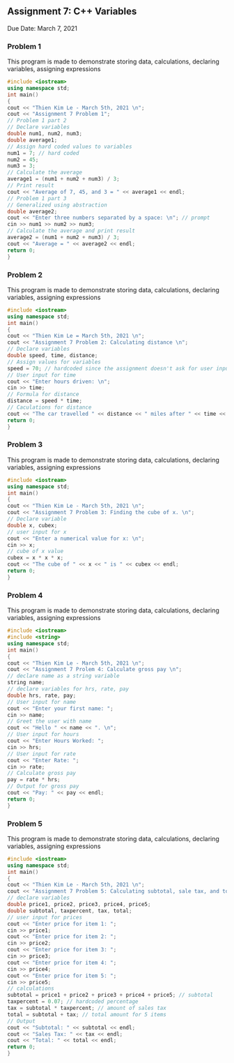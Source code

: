 ## Assignment 7: C++ Variables
Due Date: March 7, 2021

### Problem 1
This program is made to demonstrate storing data, calculations, declaring variables, assigning expressions

```C++ 
#include <iostream>
using namespace std;
int main()
{
cout << "Thien Kim Le - March 5th, 2021 \n";
cout << "Assignment 7 Problem 1";
// Problem 1 part 2
// Declare variables
double num1, num2, num3;
double average1;
// Assign hard coded values to variables
num1 = 7; // hard coded
num2 = 45;
num3 = 3;
// Calculate the average
average1 = (num1 + num2 + num3) / 3;
// Print result
cout << "Average of 7, 45, and 3 = " << average1 << endl;
// Problem 1 part 3
// Generalized using abstraction
double average2;
cout << "Enter three numbers separated by a space: \n"; // prompt
cin >> num1 >> num2 >> num3;
// Calculate the average and print result
average2 = (num1 + num2 + num3) / 3;
cout << "Average = " << average2 << endl;
return 0;
}
```

### Problem 2
This program is made to demonstrate storing data, calculations, declaring variables, assigning expressions

```C++
#include <iostream>
using namespace std;
int main()
{
cout << "Thien Kim Le = March 5th, 2021 \n";
cout << "Assignment 7 Problem 2: Calculating distance \n";
// Declare variables
double speed, time, distance;
// Assign values for variables
speed = 70; // hardcoded since the assignment doesn't ask for user input for speed. 
// User input for time
cout << "Enter hours driven: \n";
cin >> time;
// Formula for distance
distance = speed * time;
// Caculations for distance
cout << "The car travelled " << distance << " miles after " << time << " hours." << endl;
return 0;
}
```

### Problem 3
This program is made to demonstrate storing data, calculations, declaring variables, assigning expressions

```C++
#include <iostream>
using namespace std;
int main()
{
cout << "Thien Kim Le - March 5th, 2021 \n";
cout << "Assignment 7 Problem 3: Finding the cube of x. \n";
// Declare variable
double x, cubex;
// user input for x
cout << "Enter a numerical value for x: \n";
cin >> x;
// cube of x value
cubex = x * x * x;
cout << "The cube of " << x << " is " << cubex << endl;
return 0;
}
```

### Problem 4
This program is made to demonstrate storing data, calculations, declaring variables, assigning expressions

```C++
#include <iostream>
#include <string>
using namespace std;
int main()
{
cout << "Thien Kim Le - March 5th, 2021 \n";
cout << "Assignment 7 Prolem 4: Calculate gross pay \n";
// declare name as a string variable
string name;
// declare variables for hrs, rate, pay
double hrs, rate, pay;
// User input for name
cout << "Enter your first name: ";
cin >> name;
// Greet the user with name
cout << "Hello " << name << ". \n";
// User input for hours
cout << "Enter Hours Worked: ";
cin >> hrs;
// User input for rate
cout << "Enter Rate: "; 
cin >> rate;
// Calculate gross pay
pay = rate * hrs;
// Output for gross pay
cout << "Pay: " << pay << endl;
return 0;
}
```

### Problem 5
This program is made to demonstrate storing data, calculations, declaring variables, assigning expressions

```C++
#include <iostream>
using namespace std;
int main()
{
cout << "Thien Kim Le - March 5th, 2021 \n";
cout << "Assignment 7 Problem 5: Calculating subtotal, sale tax, and total price for 5 items.\n";
// declare variables
double price1, price2, price3, price4, price5;
double subtotal, taxpercent, tax, total;
// user input for prices
cout << "Enter price for item 1: ";
cin >> price1;
cout << "Enter price for item 2: ";
cin >> price2;
cout << "Enter price for item 3: ";
cin >> price3;
cout << "Enter price for item 4: ";
cin >> price4;
cout << "Enter price for item 5: ";
cin >> price5;
// calculations 
subtotal = price1 + price2 + price3 + price4 + price5; // subtotal
taxpercent = 0.07; // hardcoded percentage
tax = subtotal * taxpercent; // amount of sales tax
total = subtotal + tax; // total amount for 5 items
// Output
cout << "Subtotal: " << subtotal << endl;
cout << "Sales Tax: " << tax << endl;
cout << "Total: " << total << endl;
return 0;
}
```
